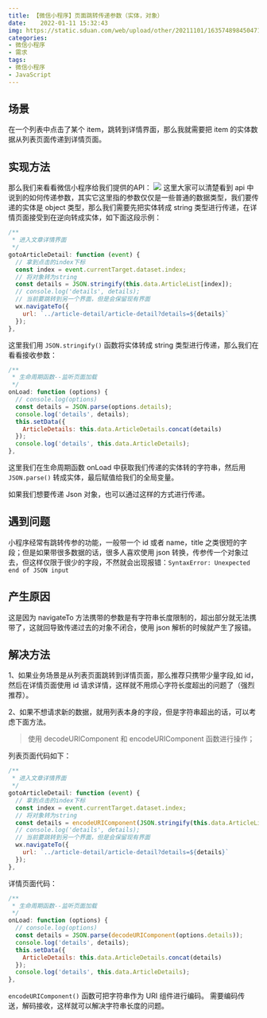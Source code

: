 ```yaml
---
title: 【微信小程序】页面跳转传递参数（实体，对象）
date:    2022-01-11 15:32:43
img: https://static.sduan.com/web/upload/other/20211101/1635748984504710.jpeg
categories: 
- 微信小程序
- 需求
tags:
- 微信小程序
- JavaScript
---
```


## 场景
在一个列表中点击了某个 item，跳转到详情界面，那么我就需要把 item 的实体数据从列表页面传递到详情页面。

## 实现方法
那么我们来看看微信小程序给我们提供的API：
![](https://img-blog.csdnimg.cn/44e25d95721244eca25de811d25a720b.png?x-oss-process=image/watermark,type_d3F5LXplbmhlaQ,shadow_50,text_Q1NETiBA5Zi75Zi755qE5aaZ5aaZ5bGL,size_20,color_FFFFFF,t_70,g_se,x_16)
这里大家可以清楚看到 api 中说到的如何传递参数，其实它这里指的参数仅仅是一些普通的数据类型，我们要传递的实体是 object 类型，那么我们需要先把实体转成 string 类型进行传递，在详情页面接受到在逆向转成实体，如下面这段示例：

```javascript
/**
 * 进入文章详情界面
 */
gotoArticleDetail: function (event) {
  // 拿到点击的index下标
  const index = event.currentTarget.dataset.index;
  // 将对象转为string
  const details = JSON.stringify(this.data.ArticleList[index]);
  // console.log('details', details);
  // 当前要跳转到另一个界面，但是会保留现有界面
  wx.navigateTo({
    url: `../article-detail/article-detail?details=${details}`
  });
},
```
这里我们用 `JSON.stringify()` 函数将实体转成 string 类型进行传递，那么我们在看看接收参数：

```javascript
/**
 * 生命周期函数--监听页面加载
 */
onLoad: function (options) {
  // console.log(options)
  const details = JSON.parse(options.details);
  console.log('details', details);
  this.setData({
    ArticleDetails: this.data.ArticleDetails.concat(details)
  });
  console.log('details', this.data.ArticleDetails);
},
```
这里我们在生命周期函数 onLoad 中获取我们传递的实体转的字符串，然后用 `JSON.parse()` 转成实体，最后赋值给我们的全局变量。

如果我们想要传递 Json 对象，也可以通过这样的方式进行传递。

## 遇到问题
小程序经常有跳转传参的功能，一般带一个 id 或者 name，title 之类很短的字段；但是如果带很多数据的话，很多人喜欢使用 json 转换，传参传一个对象过去，但这样仅限于很少的字段，不然就会出现报错：`SyntaxError: Unexpected end of JSON input`

## 产生原因
这是因为 navigateTo 方法携带的参数是有字符串长度限制的，超出部分就无法携带了，这就回导致传递过去的对象不闭合，使用 json 解析的时候就产生了报错。

## 解决方法
1、如果业务场景是从列表页面跳转到详情页面，那么推荐只携带少量字段,如 id，然后在详情页面使用 id 请求详情，这样就不用烦心字符长度超出的问题了（强烈推荐）。

2、如果不想请求新的数据，就用列表本身的字段，但是字符串超出的话，可以考虑下面方法。

> 使用 decodeURIComponent 和 encodeURIComponent 函数进行操作；

列表页面代码如下：

```javascript
/**
 * 进入文章详情界面
 */
gotoArticleDetail: function (event) {
  // 拿到点击的index下标
  const index = event.currentTarget.dataset.index;
  // 将对象转为string
  const details = encodeURIComponent(JSON.stringify(this.data.ArticleList[index]));
  // console.log('details', details);
  // 当前要跳转到另一个界面，但是会保留现有界面
  wx.navigateTo({
    url: `../article-detail/article-detail?details=${details}`
  });
},
```
详情页面代码：

```javascript
/**
 * 生命周期函数--监听页面加载
 */
onLoad: function (options) {
  // console.log(options)
  const details = JSON.parse(decodeURIComponent(options.details));
  console.log('details', details);
  this.setData({
    ArticleDetails: this.data.ArticleDetails.concat(details)
  });
  console.log('details', this.data.ArticleDetails);
},
```
`encodeURIComponent()` 函数可把字符串作为 URI 组件进行编码。 需要编码传送，解码接收，这样就可以解决字符串长度的问题。